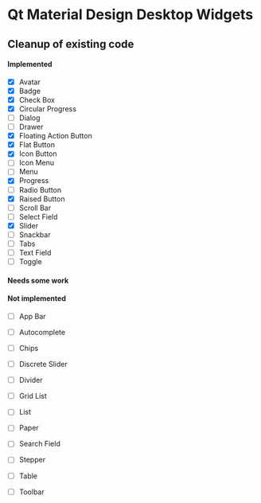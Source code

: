 # Qt Material Design Desktop Widgets

## Cleanup of existing code

#### Implemented

- [x] Avatar
- [x] Badge
- [x] Check Box
- [x] Circular Progress
- [ ] Dialog
- [ ] Drawer
- [x] Floating Action Button
- [x] Flat Button
- [x] Icon Button
- [ ] Icon Menu
- [ ] Menu
- [x] Progress
- [ ] Radio Button
- [x] Raised Button
- [ ] Scroll Bar
- [ ] Select Field
- [x] Slider
- [ ] Snackbar
- [ ] Tabs
- [ ] Text Field
- [ ] Toggle

#### Needs some work

#### Not implemented

- [ ] App Bar
- [ ] Autocomplete
- [ ] Chips
- [ ] Discrete Slider
- [ ] Divider
- [ ] Grid List
- [ ] List
- [ ] Paper
- [ ] Search Field
- [ ] Stepper
- [ ] Table
- [ ] Toolbar

